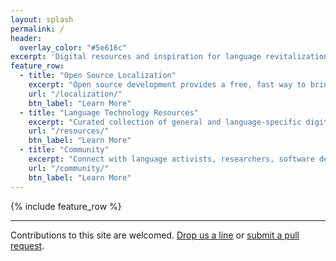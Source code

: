 ```yaml
---
layout: splash
permalink: /
header:
  overlay_color: "#5e616c"
excerpt: 'Digital resources and inspiration for language revitalization.'
feature_row:
  - title: "Open Source Localization"
    excerpt: "Open source development provides a free, fast way to bring high-quality apps and software to new languages."
    url: "/localization/"
    btn_label: "Learn More"
  - title: "Language Technology Resources"
    excerpt: "Curated collection of general and language-specific digital resources."
    url: "/resources/"
    btn_label: "Learn More"
  - title: "Community"
    excerpt: "Connect with language activists, researchers, software developers and other community members."
    url: "/community/"
    btn_label: "Learn More"
---
```


{% include feature_row %}

---
Contributions to this site are welcomed. [Drop us a line](/people/) or [submit a pull request](https://github.com/r12n/r12n.github.io).
